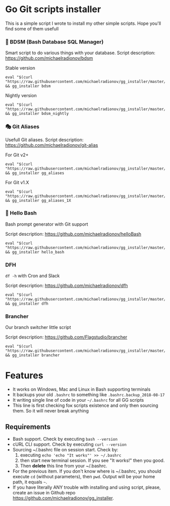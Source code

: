 # Go Git scripts installer

This is a simple script I wrote to install my other simple scripts. Hope you'll find some of them usefull

### 💋 BDSM  (Bash Database SQL Manager)

Smart script to do various things with your database.
Script description: https://github.com/michaelradionov/bdsm

Stable version

```shell
eval "$(curl "https://raw.githubusercontent.com/michaelradionov/gg_installer/master/gg_installer.sh")" && gg_installer bdsm
```

Nightly version


```shell
eval "$(curl "https://raw.githubusercontent.com/michaelradionov/gg_installer/master/gg_installer.sh")" && gg_installer bdsm_nightly
```



### 🎭 Git Aliases

Usefull Git aliases.
Script description: https://github.com/michaelradionov/git-alias

For Git v2+

```shell
eval "$(curl "https://raw.githubusercontent.com/michaelradionov/gg_installer/master/gg_installer.sh")" && gg_installer gg_aliases
```

For Git v1.X

```shell
eval "$(curl "https://raw.githubusercontent.com/michaelradionov/gg_installer/master/gg_installer.sh")" && gg_installer gg_aliases_1X
```

### 👋 Hello Bash

Bash prompt generator with Git support

Script description: https://github.com/michaelradionov/helloBash

```shell
eval "$(curl "https://raw.githubusercontent.com/michaelradionov/gg_installer/master/gg_installer.sh")" && gg_installer hello_bash
```

### DFH

`df -h` with Cron and Slack

Script description: https://github.com/michaelradionov/dfh


```shell
eval "$(curl "https://raw.githubusercontent.com/michaelradionov/gg_installer/master/gg_installer.sh")" && gg_installer dfh
```


### Brancher

Our branch switcher little script

Script description: https://github.com/Flagstudio/brancher

```shell
eval "$(curl "https://raw.githubusercontent.com/michaelradionov/gg_installer/master/gg_installer.sh")" && gg_installer brancher
```


# Features

- It works on Windows, Mac and Linux in Bash supporting terminals
- It backups your old `.bashrc` to something like `.bashrc.backup_2018-08-17`
- It writing single line of code in your `~/.bashrc` for all GG scripts
- This line is first checking foк scripts existence and only then sourcing them. So it will never break anything

## Requirements

- Bash support. Check by executing `bash --version`
- cURL CLI support. Check by executing `curl --version`
- Sourcing ~/.bashrc file on session start. Check by:
    1. executing `echo 'echo "It works"' >> ~/.bashrc`
    2. then start new terminal session. If you see "It works!" then you good.
    3. Then **delete** this line from your ~/.bashrc.
- For the previous item. If you don't know where is ~/.bashrc, you should execute `cd` (without parameters), then `pwd`. Output will be your home path, it equals `~`.
- If you have literally ANY trouble with installing and using script, please, create an issue in Github repo https://github.com/michaelradionov/gg_installer.
